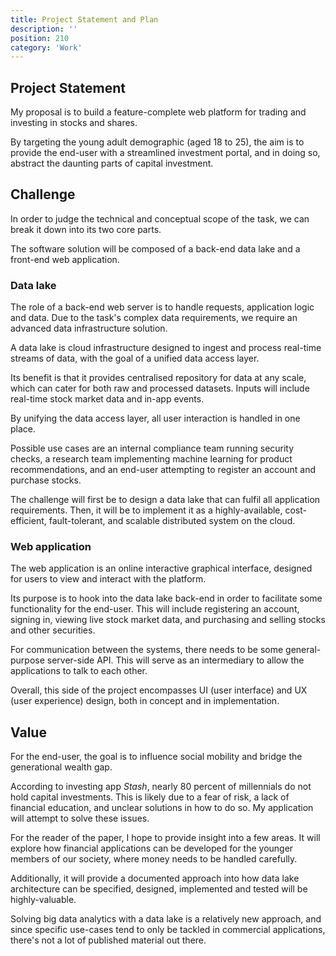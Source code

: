 ```yaml
---
title: Project Statement and Plan
description: ''
position: 210
category: 'Work'
---
```


## Project Statement

My proposal is to build a feature-complete web platform for trading and investing in stocks and shares. 

By targeting the young adult demographic (aged 18 to 25), the aim is to provide the end-user with a streamlined investment portal, and in doing so, abstract the daunting parts of capital investment. 

## Challenge

In order to judge the technical and conceptual scope of the task, we can break it down into its two core parts.

The software solution will be composed of a back-end data lake and a front-end web application.

### Data lake

The role of a back-end web server is to handle requests, application logic and data. Due to the task's complex data requirements, we require an advanced data infrastructure solution.

A data lake is cloud infrastructure designed to ingest and process real-time streams of data, with the goal of a unified data access layer.

Its benefit is that it provides centralised repository for data at any scale, which can cater for both raw and processed datasets. Inputs will include real-time stock market data and in-app events.

By unifying the data access layer, all user interaction is handled in one place. 

Possible use cases are an internal compliance team running security checks, a research team implementing machine learning for product recommendations, and an end-user attempting to register an account and purchase stocks.

The challenge will first be to design a data lake that can fulfil all application requirements. Then, it will be to implement it as a highly-available, cost-efficient, fault-tolerant, and scalable distributed system on the cloud.

### Web application

The web application is an online interactive graphical interface, designed for users to view and interact with the platform.

Its purpose is to hook into the data lake back-end in order to facilitate some functionality for the end-user. This will include registering an account, signing in, viewing live stock market data, and purchasing and selling stocks and other securities.

For communication between the systems, there needs to be some general-purpose server-side API. This will serve as an intermediary to allow the applications to talk to each other.

Overall, this side of the project encompasses UI (user interface) and UX (user experience) design, both in concept and in implementation.

## Value

For the end-user, the goal is to influence social mobility and bridge the generational wealth gap. 

According to investing app *Stash*, nearly 80 percent of millennials do not hold capital investments. This is likely due to a fear of risk, a lack of financial education, and unclear solutions in how to do so. My application will attempt to solve these issues.

For the reader of the paper, I hope to provide insight into a few areas. It will explore how financial applications can be developed for the younger members of our society, where money needs to be handled carefully.

Additionally, it will provide a documented approach into how data lake architecture can be specified, designed, implemented and tested will be highly-valuable. 

Solving big data analytics with a data lake is a relatively new approach, and since specific use-cases tend to only be tackled in commercial applications, there's not a lot of published material out there.

